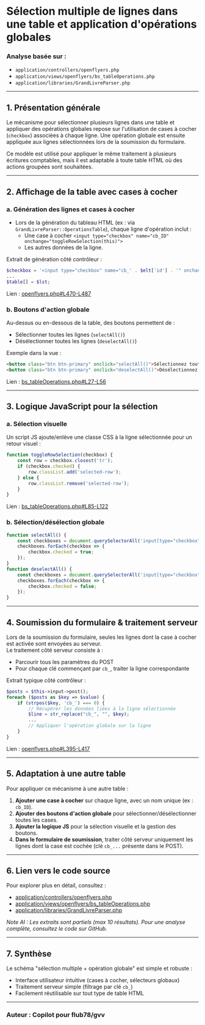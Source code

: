 # Sélection multiple de lignes dans une table et application d'opérations globales  
### Analyse basée sur :  
- `application/controllers/openflyers.php`  
- `application/views/openflyers/bs_tableOperations.php`  
- `application/libraries/GrandLivreParser.php`  

---

## 1. Présentation générale

Le mécanisme pour sélectionner plusieurs lignes dans une table et appliquer des opérations globales repose sur l'utilisation de cases à cocher (`checkbox`) associées à chaque ligne. Une opération globale est ensuite appliquée aux lignes sélectionnées lors de la soumission du formulaire.

Ce modèle est utilisé pour appliquer le même traitement à plusieurs écritures comptables, mais il est adaptable à toute table HTML où des actions groupées sont souhaitées.

---

## 2. Affichage de la table avec cases à cocher

### a. Génération des lignes et cases à cocher

- Lors de la génération du tableau HTML (ex : via `GrandLivreParser::OperationsTable`), chaque ligne d'opération inclut :
  - Une case à cocher `<input type="checkbox" name="cb_ID" onchange="toggleRowSelection(this)">`
  - Les autres données de la ligne.

Extrait de génération côté contrôleur :
```php
$checkbox = '<input type="checkbox" name="cb_' . $elt['id'] . '" onchange="toggleRowSelection(this)">';
...
$table[] = $lst;
```
Lien : [openflyers.php#L470-L487](https://github.com/flub78/gvv/blob/f55695ef0a741febf32c743941aa6d050b6647fc/application/controllers/openflyers.php#L470-L487)

### b. Boutons d'action globale

Au-dessus ou en-dessous de la table, des boutons permettent de :
- Sélectionner toutes les lignes (`selectAll()`)
- Désélectionner toutes les lignes (`deselectAll()`)

Exemple dans la vue :
```html
<button class="btn btn-primary" onclick="selectAll()">Sélectionnez tout</button>
<button class="btn btn-primary" onclick="deselectAll()">Désélectionnez tout</button>
```
Lien : [bs_tableOperations.php#L27-L56](https://github.com/flub78/gvv/blob/f55695ef0a741febf32c743941aa6d050b6647fc/application/views/openflyers/bs_tableOperations.php#L27-L56)

---

## 3. Logique JavaScript pour la sélection

### a. Sélection visuelle

Un script JS ajoute/enlève une classe CSS à la ligne sélectionnée pour un retour visuel :
```js
function toggleRowSelection(checkbox) {
    const row = checkbox.closest('tr');
    if (checkbox.checked) {
        row.classList.add('selected-row');
    } else {
        row.classList.remove('selected-row');
    }
}
```
Lien : [bs_tableOperations.php#L85-L122](https://github.com/flub78/gvv/blob/f55695ef0a741febf32c743941aa6d050b6647fc/application/views/openflyers/bs_tableOperations.php#L85-L122)

### b. Sélection/désélection globale

```js
function selectAll() {
    const checkboxes = document.querySelectorAll('input[type="checkbox"]');
    checkboxes.forEach(checkbox => {
        checkbox.checked = true;
    });
}
function deselectAll() {
    const checkboxes = document.querySelectorAll('input[type="checkbox"]');
    checkboxes.forEach(checkbox => {
        checkbox.checked = false;
    });
}
```

---

## 4. Soumission du formulaire & traitement serveur

Lors de la soumission du formulaire, seules les lignes dont la case à cocher est activée sont envoyées au serveur.  
Le traitement côté serveur consiste à :
- Parcourir tous les paramètres du POST
- Pour chaque clé commençant par `cb_`, traiter la ligne correspondante

Extrait typique côté contrôleur :
```php
$posts = $this->input->post();
foreach ($posts as $key => $value) {
    if (strpos($key, 'cb_') === 0) {
        // Récupérer les données liées à la ligne sélectionnée
        $line = str_replace("cb_", "", $key);
        ...
        // Appliquer l'opération globale sur la ligne
    }
}
```
Lien : [openflyers.php#L395-L417](https://github.com/flub78/gvv/blob/f55695ef0a741febf32c743941aa6d050b6647fc/application/controllers/openflyers.php#L395-L417)

---

## 5. Adaptation à une autre table

Pour appliquer ce mécanisme à une autre table :
1. **Ajouter une case à cocher** sur chaque ligne, avec un nom unique (ex : `cb_ID`).
2. **Ajouter des boutons d'action globale** pour sélectionner/désélectionner toutes les cases.
3. **Ajouter la logique JS** pour la sélection visuelle et la gestion des boutons.
4. **Dans le formulaire de soumission**, traiter côté serveur uniquement les lignes dont la case est cochée (clé `cb_...` présente dans le POST).

---

## 6. Lien vers le code source

Pour explorer plus en détail, consultez :  
- [application/controllers/openflyers.php](https://github.com/flub78/gvv/blob/f55695ef0a741febf32c743941aa6d050b6647fc/application/controllers/openflyers.php)
- [application/views/openflyers/bs_tableOperations.php](https://github.com/flub78/gvv/blob/f55695ef0a741febf32c743941aa6d050b6647fc/application/views/openflyers/bs_tableOperations.php)
- [application/libraries/GrandLivreParser.php](https://github.com/flub78/gvv/blob/f55695ef0a741febf32c743941aa6d050b6647fc/application/libraries/GrandLivreParser.php)

_Note AI : Les extraits sont partiels (max 10 résultats). Pour une analyse complète, consultez le code sur GitHub._

---

## 7. Synthèse

Le schéma "sélection multiple + opération globale" est simple et robuste :
- Interface utilisateur intuitive (cases à cocher, sélecteurs globaux)
- Traitement serveur simple (filtrage par clé `cb_`)
- Facilement réutilisable sur tout type de table HTML

---

### Auteur : Copilot pour flub78/gvv